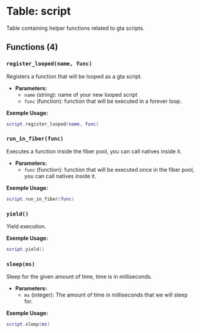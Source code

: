 # Table: script

Table containing helper functions related to gta scripts.

## Functions (4)

### `register_looped(name, func)`

Registers a function that will be looped as a gta script.

- **Parameters:**
  - `name` (string): name of your new looped script
  - `func` (function): function that will be executed in a forever loop.

**Exemple Usage:**
```lua
script.register_looped(name, func)
```

### `run_in_fiber(func)`

Executes a function inside the fiber pool, you can call natives inside it.

- **Parameters:**
  - `func` (function): function that will be executed once in the fiber pool, you can call natives inside it.

**Exemple Usage:**
```lua
script.run_in_fiber(func)
```

### `yield()`

Yield execution.

**Exemple Usage:**
```lua
script.yield()
```

### `sleep(ms)`

Sleep for the given amount of time, time is in milliseconds.

- **Parameters:**
  - `ms` (integer): The amount of time in milliseconds that we will sleep for.

**Exemple Usage:**
```lua
script.sleep(ms)
```


